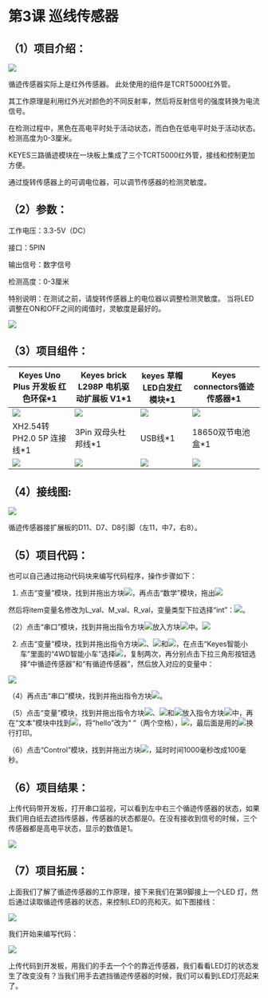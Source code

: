 


# 第3课 巡线传感器

## （1）项目介绍：

![](../../media/6780dd9ed614a63a3862f503e39b3b7e.png)

循迹传感器实际上是红外传感器。 此处使用的组件是TCRT5000红外管。

其工作原理是利用红外光对颜色的不同反射率，然后将反射信号的强度转换为电流信号。

在检测过程中，黑色在高电平时处于活动状态，而白色在低电平时处于活动状态。
检测高度为0-3厘米。

KEYES三路循迹模块在一块板上集成了三个TCRT5000红外管，接线和控制更加方便。

通过旋转传感器上的可调电位器，可以调节传感器的检测灵敏度。

## （2）参数：

工作电压：3.3-5V（DC）

接口：5PIN

输出信号：数字信号

检测高度：0-3厘米

特别说明：在测试之前，请旋转传感器上的电位器以调整检测灵敏度。
当将LED调整在ON和OFF之间的阈值时，灵敏度是最好的。

![](../../media/07f91c262808ec0b48146173080d227e.png)

## （3）项目组件：











|Keyes Uno Plus 开发板 红色环保*1|Keyes brick L298P 电机驱动扩展板 V1*1|keyes 草帽LED白发红模块*1|Keyes connectors循迹传感器*1|
|-|-|-|-|
|![](../../media/75317ff4aad691f3921c4eed1a61cfc2.png)|![](../../media/3dca1bdd1d1420c1d12b16cbf52fee00.png)|![](../../media/31fb938502d3d519813c391569d6a3f3.png)|![](../../media/4f3f0b0638fcb1a64af48afdc3740309.png)|
|XH2.54转PH2.0 5P 连接线*1|3Pin 双母头杜邦线*1|USB线*1|18650双节电池盒*1|18650电池*2 （电池自配）|
|![](../../media/f5dc1ad0f10e043c326aefa252a82575.png)|![](../../media/07752ebfc8e8af62f1b86c4a725ea284.jpg)|![](../../media/260c62fe8edae84c7a302160a3667ce5.png)|![](../../media/c5bf59a8e5cdded95c02334369ab6fdd.png)|




## （4）接线图:

![](../../media/656e36875efe90bd1ea216206c2407dd.png)

循迹传感器接扩展板的D11、D7、D8引脚（左11，中7，右8）。

## （5）项目代码：

也可以自己通过拖动代码块来编写代码程序，操作步骤如下：

1.  点击“变量”模块，找到并拖出方块![](../../media/87b14dbefd65247cfb857f96e8b7d094.png)，再点击“数学”模块，拖出![](../../media/3be2c3159f1535aa7f5bb08c71329a4a.png)

然后将item变量名修改为L_val、M_val、R_val，变量类型下拉选择“int”：![](../../media/2d69701b3fdb9c052144b25027f7b441.png)。

（2）点击“串口”模块，找到并拖出指令方块![](../../media/87067dd12cc3e0ad2c37212e0df86c7a.png)放入方块![](../../media/3b9464e5c3dd4437bc5486d58cc9e039.png)中。![](../../media/6f0c9bd89a660030c5009546ac409ea7.png)

2.  点击“变量”模块，找到并拖出指令方块![](../../media/0d6f5e7ccd62da7497b4e0070e74c1d7.png)、![](../../media/fad7c7ba2bc6c5295ae7b0cc3341a5d1.png)和![](../../media/37c127d1e616c4ab45fe791bb1baa0d1.png)，在点击“Keyes智能小车”里面的“4WD智能小车”选择![](../../media/10593fc9f52bd69f98d729f63656a58a.png)，复制两次，再分别点击下拉三角形按钮选择“中循迹传感器”和“有循迹传感器”，然后放入对应的变量中：

![](../../media/970375fbb1e57cecd5b73f4a00537215.png)

（4）再点击“串口”模块，找到并拖出指令方块![](../../media/03b69a050a641f958fbd0d65b9ffca68.png)。

（5）点击“变量”模块，找到并拖出指令方块![](../../media/5628113c80db25e5be6c29b75f00bc5f.png)、![](../../media/7c3c1540bf44483e534a77ab109c3d50.png)和![](../../media/663d8d9b6086c48e7a1cf59aa105a0ec.png)放入指令方块![](../../media/03b69a050a641f958fbd0d65b9ffca68.png)中，再在“文本”模块中找到![](../../media/da9b38eb014eefa355cb169316536d4a.png)，将“hello”改为“
”（两个空格），![](../../media/974a355e021c175453e83e5720bbdc8e.png)，最后面是用的![](../../media/2c4f706746a4d0a54e20be7644b65270.png)换行打印。

（6）点击“Control”模块，找到并拖出方块![](../../media/37091d99e40d10db6e59463c5eab37ca.png)，延时时间1000毫秒改成100毫秒。

## （6）项目结果：

上传代码带开发板，打开串口监视，可以看到左中右三个循迹传感器的状态，如果我们用白纸去遮挡传感器，传感器的状态都是0。在没有接收到信号的时候，三个传感器都是高电平状态，显示的数值是1。

![](../../media/aa7bfd9d6c83914a3c7ba669e3b02da4.png)

## （7）项目拓展：

上面我们了解了循迹传感器的工作原理，接下来我们在第9脚接上一个LED
灯，然后通过读取循迹传感器的状态，来控制LED的亮和灭。如下图接线：

![](../../media/703cea80f32f06c0d2c23fb215e3a358.png)

我们开始来编写代码：

![](../../media/c9e4c0a7112f394c98fc0b061dc9fc4c.png)

上传代码到开发板，用我们的手去一个个的靠近传感器，我们看看LED灯的状态发生了改变没有？当我们用手去遮挡循迹传感器的时候，我们可以看到LED灯亮起来了。


